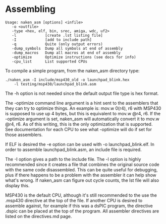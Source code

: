 Assembling
==========

    Usage: naken_asm [options] <infile>
       -o <outfile>
       -type <hex, elf, bin, srec, amiga, wdc, uf2>
       -l             [create .lst listing file]
       -I             [add to include path]
       -q             Quite (only output errors)
       -dump_symbols  Dump all symbols at end of assembly
       -dump_macros   Dump all macros at end of assembly
       -optimize      Optimize instructions (see docs for info)
       -cpu_list      List supported CPUs

To compile a simple program, from the naken_asm directory type:

    ./naken_asm -I include/msp430_old -o launchpad_blink.hex
        -l testing/msp430/launchpad_blink.asm

The -h option is not needed since the default output file type is hex format.

The -optimize command line argument is a hint sent to the assemblers that
they can try to optimize things. An example is: mov.w 0(r4), r6 with MSP430
is supposed to use up 4 bytes, but this is equivalent to mov.w @r4, r6.
If the -optimize argument is set, naken_asm will automatically convert it
to mov.w @r4, r6. As of this writing, this is the only optimization that
is supported. See documentation for each CPU to see what -optimize will
do if set for those assemblers.

If ELF is desired the -e option can be used with -o launchpad_blink.elf.
In order to assemble launchpad_blink.asm, an include file is required.

The -I option gives a path to the include file. The -l option is highly
recommended since it creates a file that combines the original source code
with the same code disassembled. This can be quite useful for debugging,
plus if there happens to be a problem with the assembler it can help show
what's wrong. If naken_asm can figure out cycle counts, the lst file will
also display this.

MSP430 is the default CPU, although it's still recommended to the use the
.msp430 directive at the top of the file. If another CPU is desired to
assemble against, for example if this was a dsPIC program, the directive
.dspic can be placed at the top of the program. All assembler directives
are listed on the directives.md page.

